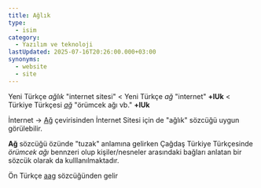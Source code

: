 ```yaml
---
title: Ağlık
type:
  - isim
category:
  - Yazılım ve teknoloji
lastUpdated: 2025-07-16T20:26:00.000+03:00
synonyms:
  - website
  - site
---
```

Yeni Türkçe _ağlık_ "internet sitesi" < Yeni Türkçe _ağ_ "internet" **+lUk** < Türkiye Türkçesi _[ağ](/sozluk/ağ)_ "örümcek ağı vb." **+lUk**

İnternet -> [Ağ](/sozluk/ağ) çevirisinden İnternet Sitesi için de "ağlık" sözcüğü uygun görülebilir.

**Ağ** sözcüğü özünde "tuzak" anlamına gelirken Çağdaş Türkiye Türkçesinde _örümcek ağı_ bennzeri olup kişiler/nesneler arasındaki bağları anlatan bir sözcük olarak da kulllanılmaktadır.

Ön Türkçe [aag](/pt/aag) sözcüğünden gelir
